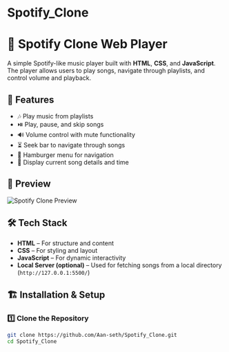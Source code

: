 # Spotify_Clone
# 🎵 Spotify Clone Web Player

A simple Spotify-like music player built with **HTML**, **CSS**, and **JavaScript**. The player allows users to play songs, navigate through playlists, and control volume and playback.

## 🚀 Features
- 🎶 Play music from playlists
- ⏯️ Play, pause, and skip songs
- 🔊 Volume control with mute functionality
- ⏳ Seek bar to navigate through songs
- 📱 Hamburger menu for navigation
- 🎵 Display current song details and time

## 📸 Preview
![Spotify Clone Preview](https://via.placeholder.com/800x400.png?text=Spotify+Clone+Preview)

## 🛠️ Tech Stack
- **HTML** – For structure and content
- **CSS** – For styling and layout
- **JavaScript** – For dynamic interactivity
- **Local Server (optional)** – Used for fetching songs from a local directory (`http://127.0.0.1:5500/`)

## 🏗️ Installation & Setup

### 1️⃣ Clone the Repository
```bash
git clone https://github.com/Aan-seth/Spotify_Clone.git
cd Spotify_Clone
